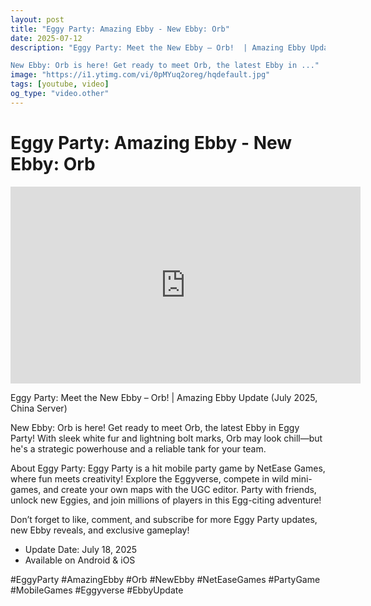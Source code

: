 ```yaml
---
layout: post
title: "Eggy Party: Amazing Ebby - New Ebby: Orb"
date: 2025-07-12
description: "Eggy Party: Meet the New Ebby – Orb!  | Amazing Ebby Update (July 2025, China Server)

New Ebby: Orb is here! Get ready to meet Orb, the latest Ebby in ..."
image: "https://i1.ytimg.com/vi/0pMYuq2oreg/hqdefault.jpg"
tags: [youtube, video]
og_type: "video.other"
---
```


<script type="application/ld+json">
{
  "@context": "http://schema.org",
  "@type": "VideoObject",
  "name": "Eggy Party: Amazing Ebby - New Ebby: Orb",
  "description": "Eggy Party: Meet the New Ebby \u2013 Orb!  | Amazing Ebby Update (July 2025, China Server)\n\nNew Ebby: Orb is here! Get ready to meet Orb, the latest Ebby in Eggy Party! With sleek white fur and lightning bolt marks, Orb may look chill\u2014but he's a strategic powerhouse and a reliable tank for your team.\n\nAbout Eggy Party: Eggy Party is a hit mobile party game by NetEase Games, where fun meets creativity! Explore the Eggyverse, compete in wild mini-games, and create your own maps with the UGC editor. Party with friends, unlock new Eggies, and join millions of players in this Egg-citing adventure!\n\nDon\u2019t forget to like, comment, and subscribe for more Eggy Party updates, new Ebby reveals, and exclusive gameplay!\n\n- Update Date: July 18, 2025\n- Available on Android & iOS\n\n#EggyParty #AmazingEbby #Orb #NewEbby #NetEaseGames #PartyGame #MobileGames #Eggyverse #EbbyUpdate",
  "thumbnailUrl": "https://i1.ytimg.com/vi/0pMYuq2oreg/hqdefault.jpg",
  "uploadDate": "2025-07-12T05:11:38",
  "embedUrl": "https://www.youtube.com/embed/0pMYuq2oreg",
  "publisher": {
    "@type": "Person",
    "name": "Celo Zaga"
  },
  "mainEntityOfPage": {
    "@type": "WebPage",
    "@id": "https://celozaga.github.io/2025/07/12/eggy-party:-amazing-ebby---new-ebby:-orb-0pMYuq2oreg.html"
  },
  "duration": "PT0M0S"
}
</script>

<script type="application/ld+json">
{
  "@context": "http://schema.org",
  "@type": "BlogPosting",
  "headline": "Eggy Party: Amazing Ebby - New Ebby: Orb",
  "image": "https://i1.ytimg.com/vi/0pMYuq2oreg/hqdefault.jpg",
  "publisher": {
    "@type": "Person",
    "name": "Celo Zaga"
  },
  "url": "https://celozaga.github.io/2025/07/12/eggy-party:-amazing-ebby---new-ebby:-orb-0pMYuq2oreg.html",
  "datePublished": "2025-07-12T05:11:38",
  "dateCreated": "2025-07-12T05:11:38",
  "dateModified": "2025-07-12T05:11:38",
  "description": "Eggy Party: Meet the New Ebby \u2013 Orb!  | Amazing Ebby Update (July 2025, China Server)\n\nNew Ebby: Orb is here! Get ready to meet Orb, the latest Ebby in ...",
  "author": {
    "@type": "Person",
    "name": "Celo Zaga"
  },
  "mainEntityOfPage": {
    "@type": "WebPage",
    "@id": "https://celozaga.github.io/2025/07/12/eggy-party:-amazing-ebby---new-ebby:-orb-0pMYuq2oreg.html"
  }
}
</script>

<h1 class="youtube-post-title">Eggy Party: Amazing Ebby - New Ebby: Orb</h1>

<iframe width="560" height="315" src="https://www.youtube.com/embed/0pMYuq2oreg" class="youtube-post-embed" frameborder="0" allowfullscreen></iframe>

<p class="youtube-post-description">Eggy Party: Meet the New Ebby – Orb!  | Amazing Ebby Update (July 2025, China Server)

New Ebby: Orb is here! Get ready to meet Orb, the latest Ebby in Eggy Party! With sleek white fur and lightning bolt marks, Orb may look chill—but he's a strategic powerhouse and a reliable tank for your team.

About Eggy Party: Eggy Party is a hit mobile party game by NetEase Games, where fun meets creativity! Explore the Eggyverse, compete in wild mini-games, and create your own maps with the UGC editor. Party with friends, unlock new Eggies, and join millions of players in this Egg-citing adventure!

Don’t forget to like, comment, and subscribe for more Eggy Party updates, new Ebby reveals, and exclusive gameplay!

- Update Date: July 18, 2025
- Available on Android & iOS

#EggyParty #AmazingEbby #Orb #NewEbby #NetEaseGames #PartyGame #MobileGames #Eggyverse #EbbyUpdate</p>
